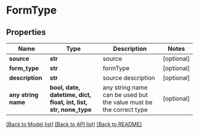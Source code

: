 # FormType


## Properties
Name | Type | Description | Notes
------------ | ------------- | ------------- | -------------
**source** | **str** | source | [optional] 
**form_type** | **str** | formType | [optional] 
**description** | **str** | source description | [optional] 
**any string name** | **bool, date, datetime, dict, float, int, list, str, none_type** | any string name can be used but the value must be the correct type | [optional]

[[Back to Model list]](../README.md#documentation-for-models) [[Back to API list]](../README.md#documentation-for-api-endpoints) [[Back to README]](../README.md)


